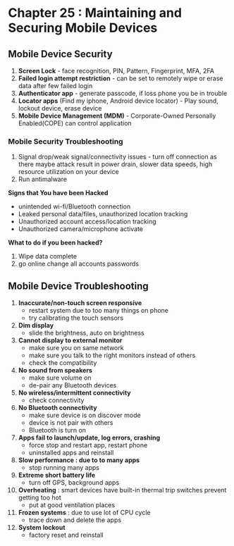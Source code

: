 # Chapter 25 : Maintaining and Securing Mobile Devices

## Mobile Device Security
1. **Screen Lock** - face recognition, PIN, Pattern, Fingerprint, MFA, 2FA
2. **Failed login attempt restriction** - can be set to remotely wipe or erase data after few failed login
3. **Authenticator app** - generate  passcode, if loss phone you be in trouble
4. **Locator apps** (Find my iphone, Android device locator) - Play sound, lockout device, erase device
5. **Mobile Device Management (MDM)** - Corporate-Owned Personally Enabled(COPE) can control application

### Mobile Security Troubleshooting

1. Signal drop/weak signal/connectivity issues - turn off connection as there maybe attack result in power drain, slower data speeds, high resource utilization on your device
2. Run antimalware

**Signs that You have been Hacked**
- unintended wi-fi/Bluetooth connection
- Leaked personal data/files, unauthorized location tracking
- Unauthorized account access/location tracking
- Unauthorized camera/microphone activate

**What to do if you been hacked?**
1. Wipe data complete
2. go online change all accounts passwords

## Mobile Device Troubleshooting

1. **Inaccurate/non-touch screen responsive**
    - restart system due to too many things on phone
    - try calibrating the touch sensors
2. **Dim display** 
    - slide the brightness, auto on brightness
3. **Cannot display to external monitor**
    - make sure you on same network
    - make sure you talk to the right monitors instead of others
    - check the compatibility
4. **No sound from speakers**
    - make sure volume on
    - de-pair any Bluetooth devices
5. **No wireless/intermittent connectivity**
    - check connectivity
6. **No Bluetooth connectivity**
    - make sure device is on discover mode
    - device is not pair with others
    - Bluetooth is turn on
7. **Apps fail to launch/update, log errors, crashing**
    - force stop and restart app, restart phone
    - uninstalled apps and reinstall
8. **Slow performance : due to to many apps**
    - stop running many apps
9. **Extreme short battery life**
    - turn off GPS, background apps
10. **Overheating** : smart devices have built-in thermal trip switches prevent getting too hot
    - put at good ventilation places
11. **Frozen systems** : due to use lot of CPU cycle
    - trace down and delete the apps
12. **System lockout**
    - factory reset and reinstall
